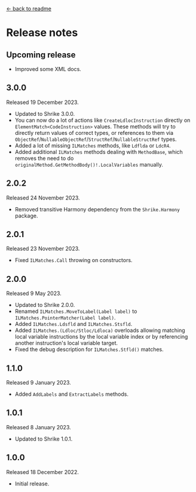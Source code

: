 [← back to readme](README.md)

# Release notes

## Upcoming release

* Improved some XML docs.

## 3.0.0
Released 19 December 2023.

* Updated to Shrike 3.0.0.
* You can now do a lot of actions like `CreateLdlocInstruction` directly on `ElementMatch<CodeInstruction>` values. These methods will try to directly return values of correct types, or references to them via `ObjectRef`/`NullableObjectRef`/`StructRef`/`NullableStructRef` types.
* Added a lot of missing `ILMatches` methods, like `Ldflda` or `LdcR4`.
* Added additional `ILMatches` methods dealing with `MethodBase`, which removes the need to do `originalMethod.GetMethodBody()!.LocalVariables` manually.

## 2.0.2
Released 24 November 2023.

* Removed transitive Harmony dependency from the `Shrike.Harmony` package.

## 2.0.1
Released 23 November 2023.

* Fixed `ILMatches.Call` throwing on constructors.

## 2.0.0
Released 9 May 2023.

* Updated to Shrike 2.0.0.
* Renamed `ILMatches.MoveToLabel(Label label)` to `ILMatches.PointerMatcher(Label label)`.
* Added `ILMatches.Ldsfld` and `ILMatches.Stsfld`.
* Added `ILMatches.(Ldloc/Stloc/Ldloca)` overloads allowing matching local variable instructions by the local variable index or by referencing another instruction's local variable target.
* Fixed the debug description for `ILMatches.Stfld()` matches.

## 1.1.0
Released 9 January 2023.

* Added `AddLabels` and `ExtractLabels` methods.

## 1.0.1
Released 8 January 2023.

* Updated to Shrike 1.0.1.

## 1.0.0
Released 18 December 2022.

* Initial release.